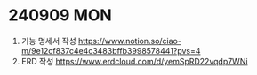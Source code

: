 # 240909 MON
1. 기능 명세서 작성
https://www.notion.so/ciao-m/9e12cf837c4e4c3483bffb3998578441?pvs=4
2. ERD 작성
https://www.erdcloud.com/d/yemSpRD22vqdp7WNi